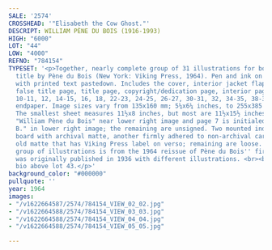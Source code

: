 ```yaml
---
SALE: '2574'
CROSSHEAD: '"Elisabeth the Cow Ghost."'
DESCRIPT: WILLIAM PÈNE DU BOIS (1916-1993)
HIGH: "6000"
LOT: "44"
LOW: "4000"
REFNO: "784154"
TYPESET: '<p>Together, nearly complete group of 31 illustrations for book of the same
  title by Pène du Bois (New York: Viking Press, 1964). Pen and ink on paper; one
  with printed text pastedown. Includes the cover, interior jacket flap, front endpaper,
  false title page, title page, copyright/dedication page, interior pages 7, 8-9,
  10-11, 12, 14-15, 16, 18, 22-23, 24-25, 26-27, 30-31, 32, 34-35, 38-39, 40, back
  endpaper. Image sizes vary from 135x160 mm; 5¼x6¼ inches, to 255x385 mm; 10x15 inches.
  The smallest sheet measures 11½x8 inches, but most are 11½x15½ inches. Page 31 signed
  "William Pène du Bois" near lower right image and page 7 is initialed "W. P. du
  B." in lower right image; the remaining are unsigned. Two mounted individually on
  board with archival matte, another firmly adhered to non-archival cardboard with
  old matte that has Viking Press label on verso; remaining are loose. <br><br>This
  group of illustrations is from the 1964 reissue of Pène du Bois'' first book, which
  was originally published in 1936 with different illustrations. <br><br>See artist''s
  bio above lot 43.</p>'
background_color: "#000000"
pullquote: ''
year: 1964
images:
- "/v1622664587/2574/784154_VIEW_02_02.jpg"
- "/v1622664588/2574/784154_VIEW_03_03.jpg"
- "/v1622664588/2574/784154_VIEW_04_04.jpg"
- "/v1622664588/2574/784154_VIEW_05_05.jpg"

---
```

